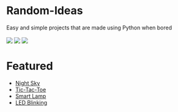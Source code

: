 # Random-Ideas
Easy and simple projects that are made using Python when bored</br></br>
![](https://img.shields.io/badge/license-GPL-blue)
![](https://img.shields.io/github/contributors/Mini-Ware/Random-Ideas)
![](https://img.shields.io/github/last-commit/Mini-Ware/Random-Ideas)
# Featured
- [Night Sky](https://github.com/Mini-Ware/Random-Ideas/blob/main/night.py)
- [Tic-Tac-Toe](https://github.com/Mini-Ware/Random-Ideas/blob/main/ttt.py)
- [Smart Lamp](https://github.com/Mini-Ware/Random-Ideas/blob/main/lamp.py)
- [LED Blinking](https://github.com/Mini-Ware/Random-Ideas/blob/main/blink.py)
